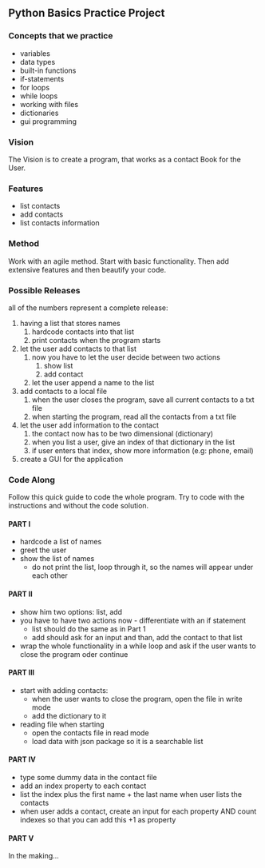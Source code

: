 ## Python Basics Practice Project

### Concepts that we practice

+ variables
+ data types
+ built-in functions
+ if-statements
+ for loops
+ while loops
+ working with files
+ dictionaries
+ gui programming

### Vision
The Vision is to create a program, that works as a contact Book for the User.

### Features
+ list contacts
+ add contacts
+ list contacts information

### Method

Work with an agile method. Start with basic functionality. Then add extensive features and then beautify your code.

### Possible Releases

all of the numbers represent a complete release:

1. having a list that stores names
    1. hardcode contacts into that list
    2. print contacts when the program starts
2. let the user add contacts to that list
    1. now you have to let the user decide between two actions
        1. show list
        2. add contact
    2. let the user append a name to the list
3. add contacts to a local file
    1. when the user closes the program, save all current contacts to a txt file
    2. when starting the program, read all the contacts from a txt file
5. let the user add information to the contact
    1. the contact now has to be two dimensional (dictionary)
    2. when you list a user, give an index of that dictionary in the list 
    3. if user enters that index, show more information (e.g: phone, email)
6. create a GUI for the application
    
### Code Along

Follow this quick guide to code the whole program. Try to code with the instructions and without the code solution.

#### PART I

+ hardcode a list of names
+ greet the user
+ show the list of names
    + do not print the list, loop through it, so the names will appear under each other

#### PART II

+ show him two options: list, add
+ you have to have two actions now - differentiate with an if statement
    + list should do the same as in Part 1
    + add should ask for an input and than, add the contact to that list
+ wrap the whole functionality in a while loop and ask if the user wants to close the program oder continue

#### PART III

+ start with adding contacts:
    + when the user wants to close the program, open the file in write mode
    + add the dictionary to it
+ reading file when starting
    + open the contacts file in read mode
    + load data with json package so it is a searchable list

#### PART IV

+ type some dummy data in the contact file
+ add an index property to each contact
+ list the index plus the first name + the last name when user lists the contacts
+ when user adds a contact, create an input for each property AND count indexes so that you can add this +1 as property

#### PART V 

In the making...
